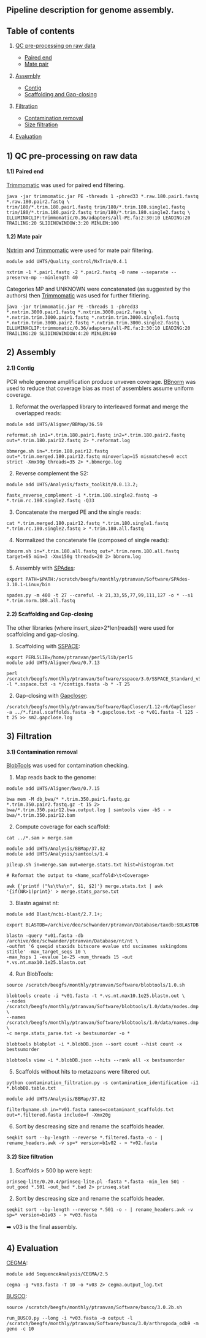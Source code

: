 ## Pipeline description for genome assembly.

## Table of contents

1. [QC pre-processing on raw data](#1_preprocessing)
	* [Paired end](#11_pe)
	* [Mate pair](#12_mp)
	
2. [Assembly](#2_assembly)
	* [Contig](#21_contig)
	* [Scaffolding and Gap-closing](#22_scaffold)

3. [Filtration](#3_filtration)
	* [Contamination removal](#31_contamination)		
	* [Size filtration](#32_size)	
	
4. [Evaluation](#4_evaluation)
					
## <a name="1_preprocessing"></a>1) QC pre-processing on raw data

#### <a name="11_pe"></a>1.1) Paired end

[Trimmomatic](http://www.usadellab.org/cms/?page=trimmomatic) was used for paired end filtering.

```
java -jar trimmomatic.jar PE -threads 1 -phred33 *.raw.180.pair1.fastq *.raw.180.pair2.fastq \
trim/180/*.trim.180.pair1.fastq trim/180/*.trim.180.single1.fastq trim/180/*.trim.180.pair2.fastq trim/180/*.trim.180.single2.fastq \
ILLUMINACLIP:trimmomatic/0.36/adapters/all-PE.fa:2:30:10 LEADING:20 TRAILING:20 SLIDINGWINDOW:3:20 MINLEN:100
```

#### <a name="12_mp"></a>1.2) Mate pair

[Nxtrim](https://github.com/sequencing/NxTrim) and [Trimmomatic](http://www.usadellab.org/cms/?page=trimmomatic) were used for mate pair filtering.

```
module add UHTS/Quality_control/NxTrim/0.4.1

nxtrim -1 *.pair1.fastq -2 *.pair2.fastq -O name --separate --preserve-mp --minlength 40
```

Categories MP and UNKNOWN were concatenated (as suggested by the authors) then [Trimmomatic](http://www.usadellab.org/cms/?page=trimmomatic) was used for further fitlering.

```
java -jar trimmomatic.jar PE -threads 1 -phred33 *.nxtrim.3000.pair1.fastq *.nxtrim.3000.pair2.fastq \
*.nxtrim.trim.3000.pair1.fastq *.nxtrim.trim.3000.single1.fastq *.nxtrim.trim.3000.pair2.fastq *.nxtrim.trim.3000.single2.fastq \
ILLUMINACLIP:trimmomatic/0.36/adapters/all-PE.fa:2:30:10 LEADING:20 TRAILING:20 SLIDINGWINDOW:4:20 MINLEN:60
```

## <a name="2_assembly"></a>2) Assembly

#### <a name="21_contig"></a>2.1) Contig

PCR whole genome amplification produce unveven coverage. [BBnorm](https://sourceforge.net/projects/bbmap/) was used to reduce that coverage bias as most of assemblers assume uniform coverage.

1) Reformat the overlapped library to interleaved format and merge the overlapped reads:

```
module add UHTS/Aligner/BBMap/36.59

reformat.sh in1=*.trim.180.pair1.fastq in2=*.trim.180.pair2.fastq out=*.trim.180.pair12.fastq 2> *.reformat.log

bbmerge.sh in=*.trim.180.pair12.fastq out=*.trim.merged.180.pair12.fastq minoverlap=15 mismatches=0 ecct strict -Xmx90g threads=35 2> *.bbmerge.log
```

2) Reverse complement the S2:

```
module add UHTS/Analysis/fastx_toolkit/0.0.13.2;
 
fastx_reverse_complement -i *.trim.180.single2.fastq -o *.trim.rc.180.single2.fastq -Q33
```

3) Concatenate the merged PE and the single reads:

```
cat *.trim.merged.180.pair12.fastq *.trim.180.single1.fastq *.trim.rc.180.single2.fastq > *.trim.180.all.fastq
```

4) Normalized the concatenate file (composed of single reads):

```
bbnorm.sh in=*.trim.180.all.fastq out=*.trim.norm.180.all.fastq target=65 min=3 -Xmx150g threads=20 2> bbnorm.log
```

5) Assembly with [SPAdes](http://bioinf.spbau.ru/spades):

```
export PATH=$PATH:/scratch/beegfs/monthly/ptranvan/Software/SPAdes-3.10.1-Linux/bin
 
spades.py -m 400 -t 27 --careful -k 21,33,55,77,99,111,127 -o * --s1 *.trim.norm.180.all.fastq

```

#### <a name="22_scaffold"></a>2.2) Scaffolding and Gap-closing

The other libraries (where insert_size>2*len(reads)) were used for scaffolding and gap-closing.

1) Scaffolding with [SSPACE](https://www.baseclear.com/genomics/bioinformatics/basetools/SSPACE):

```
export PERL5LIB=/home/ptranvan/perl5/lib/perl5
module add UHTS/Aligner/bwa/0.7.13
 
perl /scratch/beegfs/monthly/ptranvan/Software/sspace/3.0/SSPACE_Standard_v3.0.pl -l *.sspace.txt -s */contigs.fasta -b * -T 25
```

2) Gap-closing with [Gapcloser](http://soap.genomics.org.cn/soapdenovo.html):

```
/scratch/beegfs/monthly/ptranvan/Software/GapCloser/1.12-r6/GapCloser -a ../*.final.scaffolds.fasta -b *.gapclose.txt -o *v01.fasta -l 125 -t 25 >> sm2.gapclose.log
```

## <a name="3_filtration"></a>3) Filtration

#### <a name="31_contamination"></a>3.1) Contamination removal

[BlobTools](https://github.com/DRL/blobtools) was used for contamination checking.

1) Map reads back to the genome:

```
module add UHTS/Aligner/bwa/0.7.15

bwa mem -M db_bwa/* *.trim.350.pair1.fastq.gz *.trim.350.pair2.fastq.gz -t 15 2> bwa/*.trim.350.pair12.bwa.output.log | samtools view -bS - > bwa/*.trim.350.pair12.bam
```

2) Compute coverage for each scaffold:

```
cat ../*.sam > merge.sam

module add UHTS/Analysis/BBMap/37.82
module add UHTS/Analysis/samtools/1.4

pileup.sh in=merge.sam out=merge.stats.txt hist=histogram.txt

# Reformat the output to <Name_scaffold>\t<Coverage>

awk {'printf ("%s\t%s\n", $1, $2)'} merge.stats.txt | awk '{if(NR>1)print}' > merge.stats_parse.txt
```

3) Blastn against nt:

```
module add Blast/ncbi-blast/2.7.1+;
 
export BLASTDB=/archive/dee/schwander/ptranvan/Database/taxdb:$BLASTDB

blastn -query *v01.fasta -db /archive/dee/schwander/ptranvan/Database/nt/nt \
-outfmt '6 qseqid staxids bitscore evalue std sscinames sskingdoms stitle' -max_target_seqs 10 \
-max_hsps 1 -evalue 1e-25 -num_threads 15 -out *.vs.nt.max10.1e25.blastn.out
```

4) Run BlobTools:

```
source /scratch/beegfs/monthly/ptranvan/Software/blobtools/1.0.sh

blobtools create -i *v01.fasta -t *.vs.nt.max10.1e25.blastn.out \
--nodes /scratch/beegfs/monthly/ptranvan/Software/blobtools/1.0/data/nodes.dmp \
--names /scratch/beegfs/monthly/ptranvan/Software/blobtools/1.0/data/names.dmp \
-c merge.stats_parse.txt -x bestsumorder -o *

blobtools blobplot -i *.blobDB.json --sort count --hist count -x bestsumorder

blobtools view -i *.blobDB.json --hits --rank all -x bestsumorder
```

5) Scaffolds without hits to metazoans were filtered out.

```
python contamination_filtration.py -s contamination_identification -i1 *.blobDB.table.txt

module add UHTS/Analysis/BBMap/37.82

filterbyname.sh in=*v01.fasta names=contaminant_scaffolds.txt out=*.filtered.fasta include=f -Xmx20g

```

6) Sort by descreasing size and rename the scaffolds header.

```
seqkit sort --by-length --reverse *.filtered.fasta -o - | rename_headers.awk -v sp=* version=b1v02 - > *v02.fasta
```

#### <a name="32_size"></a>3.2) Size filtration

1) Scaffolds > 500 bp were kept:

```
prinseq-lite/0.20.4/prinseq-lite.pl -fasta *.fasta -min_len 501 -out_good *.501 -out_bad *.bad 2> prinseq.stat       
```

2) Sort by descreasing size and rename the scaffolds header.

```
seqkit sort --by-length --reverse *.501 -o - | rename_headers.awk -v sp=* version=b1v03 - > *v03.fasta
```                

:arrow_right: v03 is the final assembly.

## <a name="4_evaluation"></a>4) Evaluation

[CEGMA](http://korflab.ucdavis.edu/datasets/cegma/):

```
module add SequenceAnalysis/CEGMA/2.5

cegma -g *v03.fasta -T 10 -o *v03 2> cegma.output_log.txt
```

[BUSCO](http://busco.ezlab.org/):

```
source /scratch/beegfs/monthly/ptranvan/Software/busco/3.0.2b.sh

run_BUSCO.py --long -i *v03.fasta -o output -l /scratch/beegfs/monthly/ptranvan/Software/busco/3.0/arthropoda_odb9 -m geno -c 10

```
